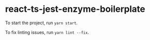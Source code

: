 # react-ts-jest-enzyme-boilerplate

To start the project, run `yarn start`.

To fix linting issues, run `yarn lint --fix`.
